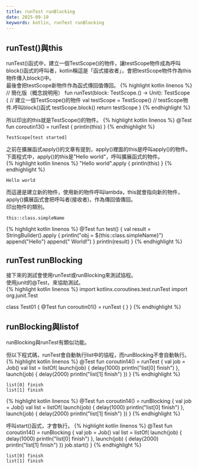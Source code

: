 ```yaml
---
title: runTest runBlocking
date: 2025-09-19
keywords: kotlin, runTest runBlocking
---
```

## runTest()與this
runTest()函式中，建立一個TestScope()的物件，讓testScope物件成為呼叫block()函式的呼叫者，kotlin稱這是「函式接收者」，會把testScope物件作為this物件傳入block()中。<br>
最後會把testScope新物件作為函式傳回值傳回。
{% highlight kotlin linenos %}
// 簡化版（概念說明用）
fun runTest(block: TestScope.() -> Unit): TestScope {
    // 建立一個TestScope()的物件
    val testScope = TestScope()
    // testScope物件.呼叫block()函式
    testScope.block()
    return testScope
}
{% endhighlight %}

所以印出的this就是TestScope()的物件。
{% highlight kotlin linenos %}
  @Test
  fun coroutin13() = runTest {
    println(this)
  }
{% endhighlight %}
```
TestScope[test started]
```

之前在擴展函式apply()的文章有提到，apply()裡面的this是呼叫apply()的物件。<br>
下面程式中，apply()的this是"Hello world"，呼叫擴展函式的物件。<br>
{% highlight kotlin linenos %}
"Hello world".apply { 
   println(this)
}
{% endhighlight %}
```
Hello world
```

而這邊是建立新的物件，使用新的物件呼叫lambda，this就會指向新的物件，apply()擴展函式會把呼叫者(接收者)，作為傳回值傳回。<br>
印出物件的類別。
```
this::class.simpleName
```
{% highlight kotlin linenos %}
  @Test
  fun test() {
    val result = StringBuilder().apply {
      println("obj = ${this::class.simpleName}")
      append("Hello")
      append(" World!")
    }
    println(result)
  }
{% endhighlight %}

## runTest runBlocking
接下來的測試會使用runTest或runBlocking來測試協程。<br>
使用junit的@Test，來協助測試。<br>
{% highlight kotlin linenos %}
import kotlinx.coroutines.test.runTest
import org.junit.Test

class Test01 {
  @Test
  fun coroutin01() = runTest {
  }
}
{% endhighlight %}

## runBlocking與listof
runBlocking與runTest有類似功能。<br>

但以下程式碼，runTest會自動執行list中的協程，而runBlocking不會自動執行。
{% highlight kotlin linenos %}
@Test
fun coroutin14() = runTest {
  val job = Job()
  val list = listOf(
    launch(job) {
      delay(1000)
      println("list[0] finish")
    },
    launch(job) {
      delay(2000)
      println("list[1] finish")
    })
}
{% endhighlight %}
```
list[0] finish
list[1] finish
```

{% highlight kotlin linenos %}
@Test
fun coroutin14() = runBlocking {
  val job = Job()
  val list = listOf(
    launch(job) {
      delay(1000)
      println("list[0] finish")
    },
    launch(job) {
      delay(2000)
      println("list[1] finish")
    })
}
{% endhighlight %}

呼叫start()函式，才會執行。
{% highlight kotlin linenos %}
@Test
fun coroutin14() = runBlocking {
  val job = Job()
  val list = listOf(
    launch(job) {
      delay(1000)
      println("list[0] finish")
    },
    launch(job) {
      delay(2000)
      println("list[1] finish")
    })
  job.start()
}
{% endhighlight %}
```
list[0] finish
list[1] finish
```
